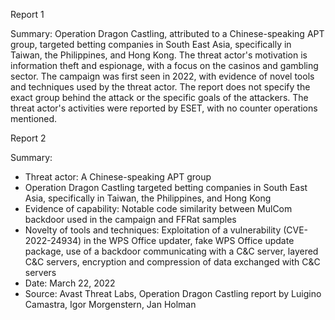 
Report 1

Summary:
Operation Dragon Castling, attributed to a Chinese-speaking APT group, targeted betting companies in South East Asia, specifically in Taiwan, the Philippines, and Hong Kong. The threat actor's motivation is information theft and espionage, with a focus on the casinos and gambling sector. The campaign was first seen in 2022, with evidence of novel tools and techniques used by the threat actor. The report does not specify the exact group behind the attack or the specific goals of the attackers. The threat actor's activities were reported by ESET, with no counter operations mentioned.





Report 2

Summary:
- Threat actor: A Chinese-speaking APT group
- Operation Dragon Castling targeted betting companies in South East Asia, specifically in Taiwan, the Philippines, and Hong Kong
- Evidence of capability: Notable code similarity between MulCom backdoor used in the campaign and FFRat samples
- Novelty of tools and techniques: Exploitation of a vulnerability (CVE-2022-24934) in the WPS Office updater, fake WPS Office update package, use of a backdoor communicating with a C&C server, layered C&C servers, encryption and compression of data exchanged with C&C servers
- Date: March 22, 2022
- Source: Avast Threat Labs, Operation Dragon Castling report by Luigino Camastra, Igor Morgenstern, Jan Holman


